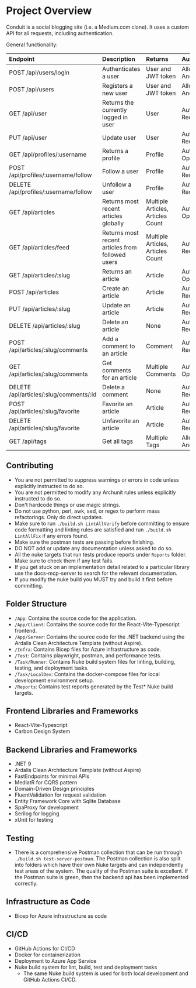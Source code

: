 # Project Overview

Conduit is a social blogging site (i.e. a Medium.com clone). It uses a custom API for all requests, including authentication.

General functionality:

| Endpoint | Description | Returns | Auth                    |
|:---------|:------------|:-------|:------------------------|
| POST /api/users/login | Authenticates a user | User and JWT token | Allow Anonymous         |
| POST /api/users | Registers a new user | User and JWT token | Allow Anonymous         |
| GET /api/user | Returns the currently logged in user | User | Authentication Required |
| PUT /api/user | Update user | User | Authentication Required |
| GET /api/profiles/:username | Returns a profile | Profile | Authentication Optional |
| POST /api/profiles/:username/follow | Follow a user | Profile | Authentication Required |
| DELETE /api/profiles/:username/follow | Unfollow a user | Profile | Authentication Required |
| GET /api/articles | Returns most recent articles globally | Multiple Articles, Articles Count | Authentication Optional |
| GET /api/articles/feed | Returns most recent articles from followed users | Multiple Articles, Articles Count | Authentication Required |
| GET /api/articles/:slug | Returns an article | Article | Authentication Optional |
| POST /api/articles | Create an article | Article | Authentication Required |
| PUT /api/articles/:slug | Update an article | Article | Authentication Required |
| DELETE /api/articles/:slug | Delete an article | None | Authentication Required |
| POST /api/articles/:slug/comments | Add a comment to an article | Comment | Authentication Required |
| GET /api/articles/:slug/comments | Get comments for an article | Multiple Comments | Authentication Optional |
| DELETE /api/articles/:slug/comments/:id | Delete a comment | None | Authentication Required |
| POST /api/articles/:slug/favorite | Favorite an article | Article | Authentication Required |
| DELETE /api/articles/:slug/favorite | Unfavorite an article | Article | Authentication Required |
| GET /api/tags | Get all tags | Multiple Tags | Allow Anonymous         |

## Contributing
- You are not permitted to suppress warnings or errors in code unless explicitly instructed to do so.
- You are not permitted to modify any Archunit rules unless explicitly instructed to do so.
- Don't hardcode things or use magic strings.
- Do not use python, perl, awk, sed, or regex to perform mass refactorings. Only do direct updates.
- Make sure to run `./build.sh LintAllVerify` before committing to ensure code formatting and linting rules are satisfied and run `./build.sh LintAllFix` if any errors found.
- Make sure the postman tests are passing before finishing.
- DO NOT add or update any documentation unless asked to do so.
- All the nuke targets that run tests produce reports under `Reports` folder. Make sure to check them if any test fails.
- If you get stuck on an implementation detail related to a particular library use the docs-mcp-server to search for the relevant documentation.
- If you modify the nuke build you MUST try and build it first before committing.

## Folder Structure

- `/App`: Contains the source code for the application.
- `/App/Client`: Contains the source code for the React-Vite-Typescript frontend.
- `/App/Server`: Contains the source code for the .NET backend using the Ardalis Clean Architecture Template (without Aspire).
- `/Infra`: Contains Bicep files for Azure infrastructure as code.
- `/Test`: Contains playwright, postman, and performance tests.
- `/Task/Runner`: Contains Nuke build system files for linting, building, testing, and deployment tasks.
- `/Task/LocalDev`: Contains the docker-compose files for local development environment setup.
- `/Reports`: Contains test reports generated by the Test* Nuke build targets.

## Frontend Libraries and Frameworks
- React-Vite-Typescript
- Carbon Design System

## Backend Libraries and Frameworks
- .NET 9
- Ardalis Clean Architecture Template (without Aspire)
- FastEndpoints for minimal APIs
- MediatR for CQRS pattern
- Domain-Driven Design principles
- FluentValidation for request validation
- Entity Framework Core with Sqlite Database
- SpaProxy for development
- Serilog for logging
- xUnit for testing

## Testing
- There is a comprehensive Postman collection that can be run through `./build.sh test-server-postman`. The Postman collection is also split into folders which have their own Nuke targets and can independently test areas of the system. The quality of the Postman suite is excellent. If the Postman suite is green, then the backend api has been implemented correctly.

## Infrastructure as Code
- Bicep for Azure infrastructure as code

## CI/CD
- GitHub Actions for CI/CD
- Docker for containerization
- Deployment to Azure App Service
- Nuke build system for lint, build, test and deployment tasks
  - The same Nuke build system is used for both local development and GitHub Actions CI/CD.